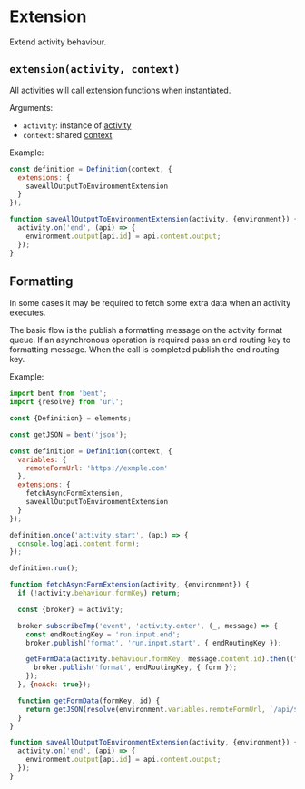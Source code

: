 Extension
=========

Extend activity behaviour.

## `extension(activity, context)`

All activities will call extension functions when instantiated.

Arguments:
- `activity`: instance of [activity](/docs/Activity.md)
- `context`: shared [context](/docs/Context.md)

Example:
```js
const definition = Definition(context, {
  extensions: {
    saveAllOutputToEnvironmentExtension
  }
});

function saveAllOutputToEnvironmentExtension(activity, {environment}) {
  activity.on('end', (api) => {
    environment.output[api.id] = api.content.output;
  });
}
```

## Formatting

In some cases it may be required to fetch some extra data when an activity executes.

The basic flow is the publish a formatting message on the activity format queue. If an asynchronous operation is required pass an end routing key to formatting message. When the call is completed publish the end routing key.

Example:
```js
import bent from 'bent';
import {resolve} from 'url';

const {Definition} = elements;

const getJSON = bent('json');

const definition = Definition(context, {
  variables: {
    remoteFormUrl: 'https://exmple.com'
  },
  extensions: {
    fetchAsyncFormExtension,
    saveAllOutputToEnvironmentExtension
  }
});

definition.once('activity.start', (api) => {
  console.log(api.content.form);
});

definition.run();

function fetchAsyncFormExtension(activity, {environment}) {
  if (!activity.behaviour.formKey) return;

  const {broker} = activity;

  broker.subscribeTmp('event', 'activity.enter', (_, message) => {
    const endRoutingKey = 'run.input.end';
    broker.publish('format', 'run.input.start', { endRoutingKey });

    getFormData(activity.behaviour.formKey, message.content.id).then((form) => {
      broker.publish('format', endRoutingKey, { form });
    });
  }, {noAck: true});

  function getFormData(formKey, id) {
    return getJSON(resolve(environment.variables.remoteFormUrl, `/api/${formKey}?id=${encodeURIComponent(id)}`));
  }
}

function saveAllOutputToEnvironmentExtension(activity, {environment}) {
  activity.on('end', (api) => {
    environment.output[api.id] = api.content.output;
  });
}
```

